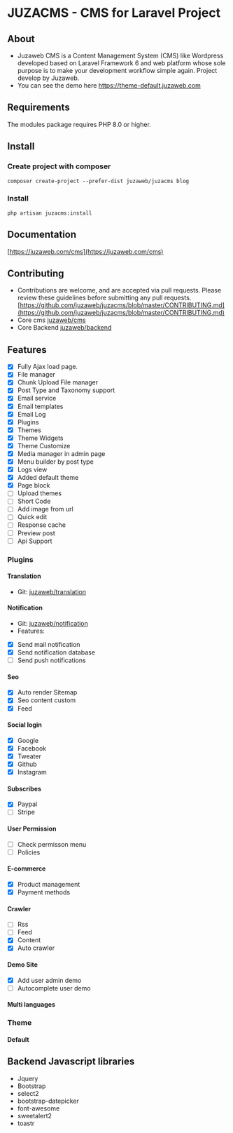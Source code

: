 JUZACMS - CMS for Laravel Project
=================================

## About
- Juzaweb CMS is a Content Management System (CMS) like Wordpress developed based on Laravel Framework 6 and web platform whose sole purpose is to make your development workflow simple again. Project develop by Juzaweb.
- You can see the demo here https://theme-default.juzaweb.com

## Requirements
The modules package requires PHP 8.0 or higher.

## Install
### Create project with composer
```
composer create-project --prefer-dist juzaweb/juzacms blog
```
### Install
```
php artisan juzacms:install
```

## Documentation
[https://juzaweb.com/cms](https://juzaweb.com/cms)

## Contributing
- Contributions are welcome, and are accepted via pull requests. Please review these guidelines before submitting any pull requests.
[https://github.com/juzaweb/juzacms/blob/master/CONTRIBUTING.md](https://github.com/juzaweb/juzacms/blob/master/CONTRIBUTING.md)
- Core cms [juzaweb/cms](https://github.com/juzaweb/cms)
- Core Backend [juzaweb/backend](https://github.com/juzaweb/backend)

## Features
- [x] Fully Ajax load page.
- [x] File manager
- [x] Chunk Upload File manager
- [x] Post Type and Taxonomy support
- [x] Email service
- [x] Email templates
- [x] Email Log
- [x] Plugins
- [x] Themes
- [x] Theme Widgets
- [x] Theme Customize
- [x] Media manager in admin page
- [x] Menu builder by post type
- [x] Logs view
- [x] Added default theme
- [x] Page block
- [ ] Upload themes
- [ ] Short Code
- [ ] Add image from url
- [ ] Quick edit
- [ ] Response cache
- [ ] Preview post
- [ ] Api Support

### Plugins
#### Translation
* Git: [juzaweb/translation](https://github.com/juzaweb/translation)
#### Notification
* Git: [juzaweb/notification](https://github.com/juzaweb/notification)
* Features:
- [x] Send mail notification
- [x] Send notification database
- [ ] Send push notifications
#### Seo
- [x] Auto render Sitemap
- [x] Seo content custom
- [x] Feed
#### Social login
- [x] Google
- [x] Facebook
- [x] Tweater
- [x] Github
- [x] Instagram
#### Subscribes
- [x] Paypal
- [ ] Stripe
#### User Permission
- [ ] Check permisson menu
- [ ] Policies
#### E-commerce
- [x] Product management
- [x] Payment methods
#### Crawler
- [ ] Rss
- [ ] Feed
- [x] Content
- [x] Auto crawler
#### Demo Site
- [x] Add user admin demo
- [ ] Autocomplete user demo
#### Multi languages

### Theme
#### Default

## Backend Javascript libraries
- Jquery
- Bootstrap
- select2
- bootstrap-datepicker
- font-awesome
- sweetalert2
- toastr
